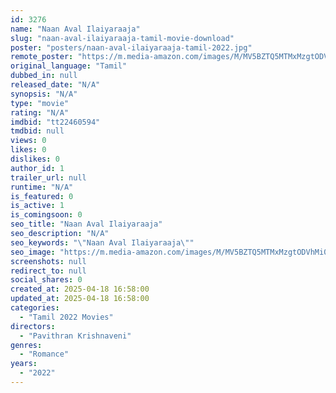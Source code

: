 ```yaml
---
id: 3276
name: "Naan Aval Ilaiyaraaja"
slug: "naan-aval-ilaiyaraaja-tamil-movie-download"
poster: "posters/naan-aval-ilaiyaraaja-tamil-2022.jpg"
remote_poster: "https://m.media-amazon.com/images/M/MV5BZTQ5MTMxMzgtODVhMi00MDQyLWEzOGMtOGI5MWJmNDVmOWNmXkEyXkFqcGdeQXVyMTM0OTE2NTY5._V1_SX300.jpg"
original_language: "Tamil"
dubbed_in: null
released_date: "N/A"
synopsis: "N/A"
type: "movie"
rating: "N/A"
imdbid: "tt22460594"
tmdbid: null
views: 0
likes: 0
dislikes: 0
author_id: 1
trailer_url: null
runtime: "N/A"
is_featured: 0
is_active: 1
is_comingsoon: 0
seo_title: "Naan Aval Ilaiyaraaja"
seo_description: "N/A"
seo_keywords: "\"Naan Aval Ilaiyaraaja\""
seo_image: "https://m.media-amazon.com/images/M/MV5BZTQ5MTMxMzgtODVhMi00MDQyLWEzOGMtOGI5MWJmNDVmOWNmXkEyXkFqcGdeQXVyMTM0OTE2NTY5._V1_SX300.jpg"
screenshots: null
redirect_to: null
social_shares: 0
created_at: 2025-04-18 16:58:00
updated_at: 2025-04-18 16:58:00
categories:
  - "Tamil 2022 Movies"
directors:
  - "Pavithran Krishnaveni"
genres:
  - "Romance"
years:
  - "2022"
---
```

